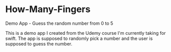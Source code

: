 # How-Many-Fingers
Demo App - Guess the random number from 0 to 5 

This is a demo app I created from the Udemy course I'm currently taking for swift.  The app is supposed to randomly 
pick a number and the user is supposed to guess the number.
